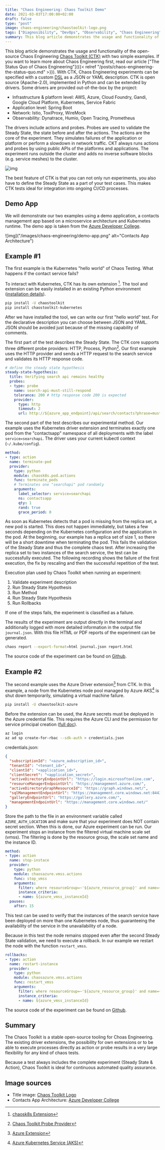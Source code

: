 ```yaml
---
title: "Chaos Engineering: Chaos Toolkit Demo"
date: 2021-03-03T17:00:00+02:00
draft: false
type: "post"
image: chaos-engineering/chaostoolkit-logo.png
tags: ["Diagnosibility", "DevOps", "Observability", "Chaos Engineering", "Testing", "Quality","english"]
summary: This blog article demonstrates the usage and functionality of the open source chaos engineering tool Chaos Toolkit.
---
```


This blog article demonstrates the usage and functionality of the open-source Chaos Engineering [Chaos Toolkit (CTK)](https://chaostoolkit.org/) with two simple examples. If you want to learn more about Chaos Engineering first, read our article ["The Status Quo of Chaos Engineering"]({{< relref "/posts/chaos-engineering-the-status-quo.md" >}}). With CTK, Chaos Engineering experiments can be specified with a custom [DSL](https://en.wikipedia.org/wiki/Domain-specific_language) as a JSON or YAML description. CTK is open source (Apache-2.0), implemented in Python and can be extended by drivers. Some drivers are provided out-of-the-box by the project:

* Infrastructure & platform level: AWS, Azure, Cloud Foundry, Gandi, Google Cloud Platform, Kubernetes, Service Fabric
* Application level: Spring Boot
* Network: Istio, ToxiProxy, WireMock
* Observability: Dynatrace, Humio, Open Tracing, Prometheus

The drivers include actions and probes. Probes are used to validate the Steady State, the state before and after the actions. The actions are the core of the experiment. They simulates failures of the application or platform or perform a slowdown in network traffic. CKT always runs actions and probes by using public APIs of the platforms and applications. The experiment runs outside the cluster and adds no inverse software blocks (e.g. service meshes) to the cluster.

![img]("/images/chaos-engineering/chaostoolkit.png")

The best feature of CTK is that you can not only run experiments, you also have to define the Steady State as a part of your test cases. This makes CTK tests ideal for integration into ongoing CI/CD processes.

## Demo App

We will demonstrate our two examples using a demo application, a contacts management app based on a microservice architecture and Kubernetes runtime. The demo app is taken from the [Azure Developer College](https://github.com/azuredevcollege/trainingdays).

![img]("/images/chaos-engineering/demo-app.png" alt="Contacts App Architecture")


## Example #1

The first example is the Kubernetes "hello world" of Chaos Testing. What happens if the contact service fails?

To interact with Kubernetes, CTK has its own extension [^3]. The tool and extension can be easily installed in an existing Python environment ([installation details](https://docs.chaostoolkit.org/reference/usage/install/)).

```bash
pip install -U chaostoolkit
pip install chaostoolkit-kubernetes
```

After we have installed the tool, we can write our first "hello world" test. For the declarative description you can choose between JSON and YAML. JSON should be avoided just because of the missing capability of comments.

The first part of the test describes the Steady State. The CTK core supports three different probe providers: HTTP, Process, Python[^1]. Our first example uses the HTTP provider and sends a HTTP request to the search service and validates its HTTP response code.

```yaml
# define the steady state hypothesis
steady-state-hypothesis:
  title: Verifying search api remains healthy
  probes:
  - type: probe
    name: search-api-must-still-respond
    tolerance: 200 # http response code 200 is expected
    provider:
      type: http
      timeout: 2
      url: http://${azure_app_endpoint}/api/search/contacts?phrase=mustermann
```

The second part of the test describes our experimental method. Our example uses the Kubernetes driver extension and terminates exactly one pod from the "contactsapp" namespace of all deployments with the label `service=searchapi`. The driver uses your current kubectl context (`~/.kube/config`). 

```yaml
method:
- type: action
  name: terminate-pod
  provider:
    type: python
    module: chaosk8s.pod.actions
    func: terminate_pods
    # Terminates one "searchapi" pod randomly
    arguments:
      label_selector: service=searchapi
      ns: contactsapp
      qty: 1
      rand: true
      grace_period: 0
```

As soon as Kubernetes detects that a pod is missing from the replica set, a new pod is started. This does not happen immediately, but takes a few seconds depending on the Kubernetes configuration and the application in the pod. At the beginning, our example has a replica set of size 1, so there will be a short downtime when terminating the pod. This fails the validation of the Steady State and thus the complete chaos test. After increasing the replica set to two instances of the search service, the test can be successfully executed. The following recording shows the failure of the first execution, the fix by rescaling and then the successful repetition of the test.

Execution plan used by Chaos Toolkit when running an experiment:

1. Validate experiment description
2. Run Steady State Hypothesis
3. Run Method
4. Run Steady State Hypothesis
5. Run Rollbacks

If one of the steps fails, the experiment is classified as a failure.

The results of the experiment are output directly in the terminal and additionally logged with more detailed information in the output file `journal.json`. With this file HTML or PDF reports of the experiment can be generated.

```bash
chaos report --export-format=html journal.json report.html
```

The source code of the experiment can be found on [Github](https://github.com/qaware/chaos-engineering/blob/master/chaostoolkit/experiment-kill-search-pod.yaml).

## Example #2

The second example uses the Azure Driver extension[^4] from CTK. In this example, a node from the Kubernetes node pool managed by Azure AKS[^2] is shut down temporarily, simulating a virtual machine failure.

```bash
pip install -U chaostoolkit-azure
```

Before the extension can be used, the Azure secrets must be deployed in the Azure credential file. This requires the Azure CLI and the permission for service principal creation ([full doc](https://github.com/chaostoolkit-incubator/chaostoolkit-azure)).

```bash
az login
az ad sp create-for-rbac --sdk-auth > credentials.json
```

credentials.json:

```json
{
  "subscriptionId": "<azure_aubscription_id>",
  "tenantId": "<tenant_id>",
  "clientId": "<application_id>",
  "clientSecret": "<application_secret>",
  "activeDirectoryEndpointUrl": "https://login.microsoftonline.com",
  "resourceManagerEndpointUrl": "https://management.azure.com/",
  "activeDirectoryGraphResourceId": "https://graph.windows.net/",
  "sqlManagementEndpointUrl": "https://management.core.windows.net:8443/",
  "galleryEndpointUrl": "https://gallery.azure.com/",
  "managementEndpointUrl": "https://management.core.windows.net/"
}
```

Store the path to the file in an environment variable called `AZURE_AUTH_LOCATION` and make sure that your experiment does NOT contain secret section. When this is done, our Azure experiment can be run. Our experiment stops an instance from the filtered virtual machine scale set (vmss). The filtering is done by the resource group, the scale set name and the instance ID.

```yaml
method:
- type: action
  name: stop-instace
  provider:
    type: python
    module: chaosazure.vmss.actions
    func: stop_vmss
    arguments:
      filter: where resourceGroup=~'${azure_resource_group}' and name=~'${azure_vmss_name}'
      instance_criteria:
      - name: ${azure_vmss_instanceId}
  pauses:
    after: 15
```

This test can be used to verify that the instances of the search service have been deployed on more than one Kubernetes node, thus guaranteeing the availability of the service in the unavailability of a node.

Because in this test the node remains stopped even after the second Steady State validation, we need to execute a rollback. In our example we restart the node with the function `restart_vmss`.

```yaml
rollbacks:
- type: action
  name: restart-instance
  provider:
    type: python
    module: chaosazure.vmss.actions
    func: restart_vmss
    arguments:
      filter: where resourceGroup=~'${azure_resource_group}' and name=~'${azure_vmss_name}'
      instance_criteria:
      - name: ${azure_vmss_instanceId}
```

The source code of the experiment can be found on [Github](https://github.com/qaware/chaos-engineering/blob/master/chaostoolkit/experiment-stop-node.yaml).

## Summary

The Chaos Toolkit is a stable open-source tooling for Choas Engineering. The existing driver extensions, the possibility for own extensions or to be able to execute processes directly as action or probe results in a very large flexibility for any kind of chaos tests.

Because a test always includes the complete experiment (Steady State & Action), Chaos Toolkit is ideal for continuous automated quality assurance.

## Image sources

* Title image: [Chaos Toolkit Logo](https://chaostoolkit.org/)
* Contacts App Architecture: [Azure Developer College](https://github.com/azuredevcollege/trainingdays)

[^1]: [Chaos Toolkit Probe Provider](https://docs.chaostoolkit.org/reference/api/experiment/#action-or-probe-provider)
[^2]: [Azure Kubernetes Service (AKS)](https://azure.microsoft.com/en-us/services/kubernetes-service/)
[^3]: [chaosk8s Extension](https://docs.chaostoolkit.org/drivers/kubernetes/)
[^4]: [Azure Extension](https://docs.chaostoolkit.org/drivers/azure/)
